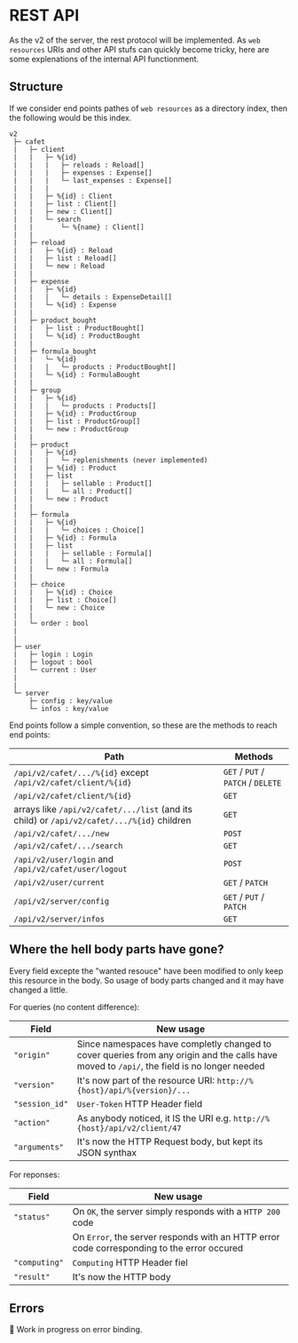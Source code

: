 # REST API
As the v2 of the server, the rest protocol will be implemented. As `web resources` URIs and other API stufs can quickly become tricky, here are some explenations of the internal API functionment.

## Structure
If we consider end points pathes of `web resources` as a directory index, then the following would be this index.

```
v2
 ├─ cafet
 |   ├─ client
 |   |   ├─ %{id}
 |   |   |   ├─ reloads : Reload[]
 |   |   |   ├─ expenses : Expense[]
 |   |   |   └─ last_expenses : Expense[]
 |   |   |
 |   |   ├─ %{id} : Client
 |   |   ├─ list : Client[]
 |   |   ├─ new : Client[]
 |   |   └─ search
 |   |       └─ %{name} : Client[]
 |   |
 |   ├─ reload
 |   |   ├─ %{id} : Reload
 |   |   ├─ list : Reload[]
 |   |   └─ new : Reload
 |   |
 |   ├─ expense
 |   |   ├─ %{id}
 |   |   |   └─ details : ExpenseDetail[]
 |   |   └─ %{id} : Expense
 |   |
 |   ├─ product_bought
 |   |   ├─ list : ProductBought[]
 |   |   └─ %{id} : ProductBought
 |   |
 |   ├─ formula_bought
 |   |   └─ %{id}
 |   |   |   └─ products : ProductBought[]
 |   |   └─ %{id} : FormulaBought
 |   |
 |   ├─ group
 |   |   ├─ %{id}
 |   |   |   └─ products : Products[]
 |   |   ├─ %{id} : ProductGroup
 |   |   ├─ list : ProductGroup[]
 |   |   └─ new : ProductGroup
 |   |
 |   ├─ product
 |   |   ├─ %{id}
 |   |   |   └─ replenishments (never implemented)
 |   |   ├─ %{id} : Product
 |   |   ├─ list
 |   |   |   ├─ sellable : Product[]
 |   |   |   └─ all : Product[]
 |   |   └─ new : Product
 |   |
 |   ├─ formula
 |   |   ├─ %{id}
 |   |   |   └─ choices : Choice[]
 |   |   ├─ %{id} : Formula
 |   |   ├─ list
 |   |   |   ├─ sellable : Formula[]
 |   |   |   └─ all : Formula[]
 |   |   └─ new : Formula
 |   |
 |   ├─ choice
 |   |   ├─ %{id} : Choice
 |   |   ├─ list : Choice[]
 |   |   └─ new : Choice
 |   |
 |   └─ order : bool
 |
 |
 ├─ user
 |   ├─ login : Login
 |   ├─ logout : bool
 |   └─ current : User
 |
 |
 └─ server
     ├─ config : key/value
     └─ infos : key/value
```

End points follow a simple convention, so these are the methods to reach end points:

| Path                                                                                       | Methods
|--------------------------------------------------------------------------------------------|--------
| `/api/v2/cafet/.../%{id}` except `/api/v2/cafet/client/%{id}`                              | `GET` / `PUT` / `PATCH` / `DELETE`
| `/api/v2/cafet/client/%{id}`                                                               | `GET`
| arrays like `/api/v2/cafet/.../list` (and its child) or `/api/v2/cafet/.../%{id}` children | `GET`
| `/api/v2/cafet/.../new`                                                                    | `POST`
| `/api/v2/cafet/.../search`                                                                 | `GET`
| `/api/v2/user/login` and `/api/v2/cafet/user/logout`                                       | `POST`
| `/api/v2/user/current`                                                                     | `GET` / `PATCH`
| `/api/v2/server/config`                                                                    | `GET` / `PUT` / `PATCH`
| `/api/v2/server/infos`                                                                     | `GET`

## Where the hell body parts have gone?
Every field excepte the "wanted resouce" have been modified to only keep this resource in the body. So usage of body parts changed and it may have changed a little.

For queries (no content difference):

| Field         | New usage
|---------------|----------
| `"origin"`    | Since namespaces have completly changed to cover queries from any origin and the calls have moved to `/api/`, the field is no longer needed
| `"version"`   | It's now part of the resource URI: `http://%{host}/api/%{version}/...`
| `"session_id"`| `User-Token` HTTP Header field
| `"action"`    | As anybody noticed, it IS the URI e.g. `http://%{host}/api/v2/client/47`
| `"arguments"` | It's now the HTTP Request body, but kept its JSON synthax

For reponses:

| Field        | New usage
|--------------|----------
| `"status"`   | On `OK`, the server simply responds with a `HTTP 200` code
|              | On `Error`, the server responds with an HTTP error code corresponding to the error occured
| `"computing"`| `Computing` HTTP Header fiel
| `"result"`   | It's now the HTTP body

## Errors
:construction: Work in progress on error binding.